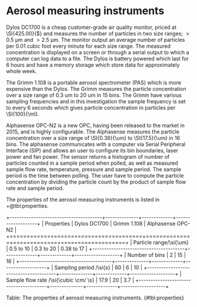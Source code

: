 
# Aerosol measuring instruments

Dylos DC1700 is a cheap customer-grade air quality monitor, priced at \SI{425.00}{\$} and measures the number of particles in two size ranges; $>\SI{0.5}{\um}$ and $>\SI{2.5}{\um}$.
The monitor output an average number of particles per 0.01 cubic foot every minute for each size range.
The measured concentration is displayed on a screen or through a serial output to which a computer can log data to a file.
The Dylos is battery powered which last for 6 hours and have a memory storage which store data for approximately whole week.

The Grimm 1.108 is a portable aerosol spectrometer (PAS) which is more expensive than the Dylos.
The Grimm measures the particle concentration over a size range of 0.3 um to 20 um in 15 bins.
The Grimm have various sampling frequencies and in this investigation the sample frequency is set to every 6 seconds 
which gives particle concentration in particles per \SI{100}{\ml}.

Alphasense OPC-N2 is a new OPC, having been released to the market in 2015, and is highly configurable.
The Alphasense measures the particle concentration over a size range of \SI{0.38}{\um} to \SI{17.5}{\um} in 16 bins.
The alphasense communicates with a computer via Serial Peripheral Interface (SIP) and allows an user to configure its bin boundaries, laser power and fan power.
The sensor returns a histogram of number of particles counted in a sample period when polled, as well as measured sample flow rate, temperature, pressure and sample period.
The sample period is the time between polling.
The user have to compute the particle concentration by dividing the particle count by the product of sample flow rate and sample period.

The properties of the aerosol measuring instruments is listed in +@tbl:properties.

+---------------------------------------+--------------+-------------+-------------------+
| Properties                            | Dylos DC1700 | Grimm 1.108 | Alphasense OPC-N2 |
+=======================================+==============+=============+===================+
| Particle range/\si{\um}               | 0.5 to 10    | 0.3 to 20   | 0.38 to 17        |
+---------------------------------------+--------------+-------------+-------------------+
| Number of bins                        | 2            | 15          | 16                |
+---------------------------------------+--------------+-------------+-------------------+
| Sampling period /\si{s}               | 60           | 6           | 10                |
+---------------------------------------+--------------+-------------+-------------------+
| Sample flow rate /\si{\cubic \cm/ \s} | 17.9         | 20          | 3.7               |
+---------------------------------------+--------------+-------------+-------------------+

Table: The properties of aerosol measuring instruments. {#tbl:properties}

